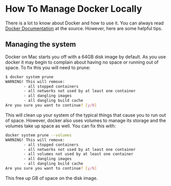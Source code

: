 # How To Manage Docker Locally

There is a lot to know about Docker and how to use it.  You can always read [Docker Documentation](https://docs.docker.com/)
at the source.  However, here are some helpful tips.

## Managing the system

Docker on Mac starts you off with a 64GB disk image by default. As you use docker it may begin to complain about
having no space or running out of space. To fix this you will need to prune:

```sh
$ docker system prune
WARNING! This will remove:
        - all stopped containers
        - all networks not used by at least one container
        - all dangling images
        - all dangling build cache
Are you sure you want to continue? [y/N]
```

This will clean up your system of the typical things that cause you to run out of space. However, docker also
uses volumes to manage its storage and the volumes take up space as well. You can fix this with:

```sh
docker system prune --volumes
WARNING! This will remove:
        - all stopped containers
        - all networks not used by at least one container
        - all volumes not used by at least one container
        - all dangling images
        - all dangling build cache
Are you sure you want to continue? [y/N]
```

This free up GB of space on the disk image.
